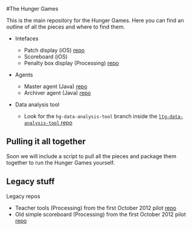 #The Hunger Games

This is the main repository for the Hunger Games. Here you can find an outline of all the pieces and where to find them.

- Intefaces
    - Patch display (iOS) [repo](https://github.com/ltg-uic/hg-ios-patch-display)
	- Scoreboard (iOS) 
	- Penalty box display (Processing) [repo](https://github.com/ltg-uic/hg-processing-penalty-box-display)

- Agents
    - Master agent (Java) [repo](https://github.com/ltg-uic/hg-java-master-agent)
	- Archiver agent (Java) [repo](https://github.com/ltg-uic/ltg-archiver-agent)
	
- Data analysis tool
    - Look for the `hg-data-analysis-tool` branch inside the [`ltg-data-analysis-tool` repo](https://github.com/ltg-uic/ltg-data-analysis-tool)
	
## Pulling it all together
Soon we will include a script to pull all the pieces and package them together to run the Hunger Games yourself.


## Legacy stuff
Legacy repos

- Teacher tools (Processing) from the first October 2012 pilot [repo](https://github.com/ltg-uic/hg-processing-teacher-display)	
- Old simple scoreboard (Processing) from the first October 2012 pilot [repo]()